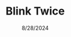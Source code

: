 ---
# layout: '@components/diablo4/ItemLayout.astro'
date: 8/28/2024
title: Blink Twice  
poster: blink-twice.webp
rating: 3
---